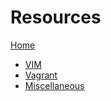 # Resources

[Home](./home.md)
- [VIM](./vim.md)
- [Vagrant](./vagrant.md)
- [Miscellaneous](./miscellaneous.md)